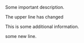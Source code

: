 Some important description.

The upper line has changed

This is some additional information.


some new line.
